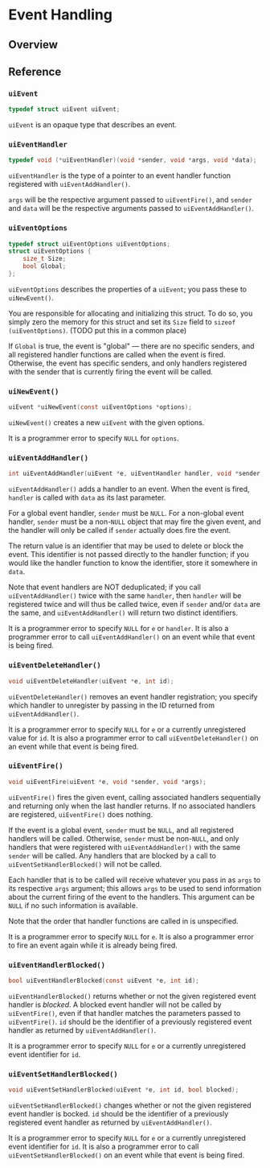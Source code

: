 <!-- 7 may 2019 -->

# Event Handling

## Overview

## Reference

### `uiEvent`

```c
typedef struct uiEvent uiEvent;
```

`uiEvent` is an opaque type that describes an event.

### `uiEventHandler`

```c
typedef void (*uiEventHandler)(void *sender, void *args, void *data);
```

`uiEventHandler` is the type of a pointer to an event handler function registered with `uiEventAddHandler()`.

`args` will be the respective argument passed to `uiEventFire()`, and `sender` and `data` will be the respective arguments passed to `uiEventAddHandler()`.

### `uiEventOptions`

```c
typedef struct uiEventOptions uiEventOptions;
struct uiEventOptions {
	size_t Size;
	bool Global;
};
```

`uiEventOptions` describes the properties of a `uiEvent`; you pass these to `uiNewEvent()`.

You are responsible for allocating and initializing this struct. To do so, you simply zero the memory for this struct and set its `Size` field to `sizeof (uiEventOptions)`. (TODO put this in a common place)

If `Global` is true, the event is "global" — there are no specific senders, and all registered handler functions are called when the event is fired. Otherwise, the event has specific senders, and only handlers registered with the sender that is currently firing the event will be called.

### `uiNewEvent()`

```c
uiEvent *uiNewEvent(const uiEventOptions *options);
```

`uiNewEvent()` creates a new `uiEvent` with the given options.

It is a programmer error to specify `NULL` for `options`.

### `uiEventAddHandler()`

```c
int uiEventAddHandler(uiEvent *e, uiEventHandler handler, void *sender, void *data);
```

`uiEventAddHandler()` adds a handler to an event. When the event is fired, `handler` is called with `data` as its last parameter.

For a global event handler, `sender` must be `NULL`. For a non-global event handler, `sender` must be a non-`NULL` object that may fire the given event, and the handler will only be called if `sender` actually does fire the event.

The return value is an identifier that may be used to delete or block the event. This identifier is not passed directly to the handler function; if you would like the handler function to know the identifier, store it somewhere in `data`.

Note that event handlers are NOT deduplicated; if you call `uiEventAddHandler()` twice with the same `handler`, then `handler` will be registered twice and will thus be called twice, even if `sender` and/or `data` are the same, and `uiEventAddHandler()` will return two distinct identifiers.

It is a programmer error to specify `NULL` for `e` or `handler`. It is also a programmer error to call `uiEventAddHandler()` on an event while that event is being fired.

### `uiEventDeleteHandler()`

```c
void uiEventDeleteHandler(uiEvent *e, int id);
```

`uiEventDeleteHandler()` removes an event handler registration; you specify which handler to unregister by passing in the ID returned from `uiEventAddHandler()`.

It is a programmer error to specify `NULL` for `e` or a currently unregistered value for `id`. It is also a programmer error to call `uiEventDeleteHandler()` on an event while that event is being fired.

### `uiEventFire()`

```c
void uiEventFire(uiEvent *e, void *sender, void *args);
```

`uiEventFire()` fires the given event, calling associated handlers sequentially and returning only when the last handler returns. If no associated handlers are registered, `uiEventFire()` does nothing.

If the event is a global event, `sender` must be `NULL`, and all registered handlers will be called. Otherwise, `sender` must be non-`NULL`, and only handlers that were registered with `uiEventAddHandler()` with the same `sender` will be called. Any handlers that are blocked by a call to `uiEventSetHandlerBlocked()` will not be called.

Each handler that is to be called will receive whatever you pass in as `args` to its respective `args` argument; this allows `args` to be used to send information about the current firing of the event to the handlers. This argument can be `NULL` if no such information is available.

Note that the order that handler functions are called in is unspecified.

It is a programmer error to specify `NULL` for `e`. It is also a programmer error to fire an event again while it is already being fired.

### `uiEventHandlerBlocked()`

```c
bool uiEventHandlerBlocked(const uiEvent *e, int id);
```

`uiEventHandlerBlocked()` returns whether or not the given registered event handler is *blocked*. A blocked event handler will not be called by `uiEventFire()`, even if that handler matches the parameters passed to `uiEventFire()`. `id` should be the identifier of a previously registered event handler as returned by `uiEventAddHandler()`.

It is a programmer error to specify `NULL` for `e` or a currently unregistered event identifier for `id`.

### `uiEventSetHandlerBlocked()`

```c
void uiEventSetHandlerBlocked(uiEvent *e, int id, bool blocked);
```

`uiEventSetHandlerBlocked()` changes whether or not the given registered event handler is bocked. `id` should be the identifier of a previously registered event handler as returned by `uiEventAddHandler()`.

It is a programmer error to specify `NULL` for `e` or a currently unregistered event identifier for `id`. It is also a programmer error to call `uiEventSetHandlerBlocked()` on an event while that event is being fired.
